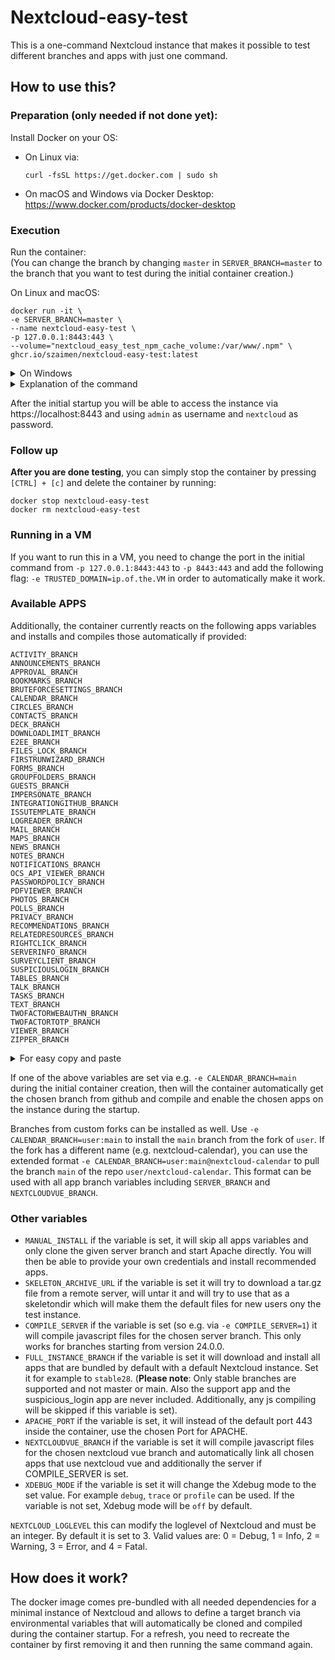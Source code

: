 # Nextcloud-easy-test
This is a one-command Nextcloud instance that makes it possible to test different branches and apps with just one command.

## How to use this?

### Preparation (only needed if not done yet):
Install Docker on your OS:
- On Linux via:
    ```shell
    curl -fsSL https://get.docker.com | sudo sh
    ```
- On macOS and Windows via Docker Desktop:
https://www.docker.com/products/docker-desktop 

### Execution
Run the container:  
(You can change the branch by changing `master` in `SERVER_BRANCH=master` to the branch that you want to test during the initial container creation.)

On Linux and macOS:
```
docker run -it \
-e SERVER_BRANCH=master \
--name nextcloud-easy-test \
-p 127.0.0.1:8443:443 \
--volume="nextcloud_easy_test_npm_cache_volume:/var/www/.npm" \
ghcr.io/szaimen/nextcloud-easy-test:latest
```

<details>
<summary>On Windows</summary>

```
docker run -it ^
-e SERVER_BRANCH=master ^
--name nextcloud-easy-test ^
-p 127.0.0.1:8443:443 ^
--volume="nextcloud_easy_test_npm_cache_volume:/var/www/.npm" ^
ghcr.io/szaimen/nextcloud-easy-test:latest
```

</details>

<details>
<summary>Explanation of the command</summary>

`docker run -it`  
This command creates a new docker container.

`-e SERVER_BRANCH=master`  
This inserts the environment variable `SERVER_BRANCH` into the container and sets it to the value `master`. 

`--name nextcloud-easy-test`  
This gives the container a distinct name `nextcloud-easy-test` so that you are able to easily run other docker commands on the container.

`-p 127.0.0.1:8443:443`  
This makes the container listen on `localhost` and maps the host port `8443` to the container port `443` so that you are able to access the container by opening https://localhost:8443.

`--volume="nextcloud_easy_test_npm_cache_volume:/var/www/.npm"`
This stores the npm cache in a docker volume so that compiling apps takes less time from the second time. You can clean it with `sudo docker volume rm nextcloud_easy_test_npm_cache_volume`.

`ghcr.io/szaimen/nextcloud-easy-test:latest`  
This is the image name that you will use as base for the container. `latest` is the tag that will be used.

---

</details>

After the initial startup you will be able to access the instance via https://localhost:8443 and using `admin` as username and `nextcloud` as password.

### Follow up

**After you are done testing**, you can simply stop the container by pressing `[CTRL] + [c]` and delete the container by running:
```
docker stop nextcloud-easy-test
docker rm nextcloud-easy-test
```

### Running in a VM
If you want to run this in a VM, you need to change the port in the initial command from `-p 127.0.0.1:8443:443` to `-p 8443:443` and add the following flag: `-e TRUSTED_DOMAIN=ip.of.the.VM` in order to automatically make it work.

### Available APPS
Additionally, the container currently reacts on the following apps variables and installs and compiles those automatically if provided:
```
ACTIVITY_BRANCH
ANNOUNCEMENTS_BRANCH
APPROVAL_BRANCH
BOOKMARKS_BRANCH
BRUTEFORCESETTINGS_BRANCH
CALENDAR_BRANCH
CIRCLES_BRANCH
CONTACTS_BRANCH
DECK_BRANCH
DOWNLOADLIMIT_BRANCH
E2EE_BRANCH
FILES_LOCK_BRANCH
FIRSTRUNWIZARD_BRANCH
FORMS_BRANCH
GROUPFOLDERS_BRANCH
GUESTS_BRANCH
IMPERSONATE_BRANCH
INTEGRATIONGITHUB_BRANCH
ISSUTEMPLATE_BRANCH
LOGREADER_BRANCH
MAIL_BRANCH
MAPS_BRANCH
NEWS_BRANCH
NOTES_BRANCH
NOTIFICATIONS_BRANCH
OCS_API_VIEWER_BRANCH
PASSWORDPOLICY_BRANCH
PDFVIEWER_BRANCH
PHOTOS_BRANCH
POLLS_BRANCH
PRIVACY_BRANCH
RECOMMENDATIONS_BRANCH
RELATEDRESOURCES_BRANCH
RIGHTCLICK_BRANCH
SERVERINFO_BRANCH
SURVEYCLIENT_BRANCH
SUSPICIOUSLOGIN_BRANCH
TABLES_BRANCH
TALK_BRANCH
TASKS_BRANCH
TEXT_BRANCH
TWOFACTORWEBAUTHN_BRANCH
TWOFACTORTOTP_BRANCH
VIEWER_BRANCH
ZIPPER_BRANCH
```

<details>
<summary>For easy copy and paste</summary>

```
-e ACTIVITY_BRANCH=master \
-e ANNOUNCEMENTS_BRANCH=master \
-e APPROVAL_BRANCH=main \
-e BOOKMARKS_BRANCH=master \
-e BRUTEFORCESETTINGS_BRANCH=master \
-e CALENDAR_BRANCH=main \
-e CIRCLES_BRANCH=master \
-e CONTACTS_BRANCH=main \
-e DECK_BRANCH=main \
-e DOWNLOADLIMIT_BRANCH=master \
-e E2EE_BRANCH=master \
-e FILES_LOCK_BRANCH=main \
-e FIRSTRUNWIZARD_BRANCH=master \
-e FORMS_BRANCH=main \
-e GROUPFOLDERS_BRANCH=master \
-e GUESTS_BRANCH=master \
-e IMPERSONATE_BRANCH=master \
-e INTEGRATIONGITHUB_BRANCH=main \
-e ISSUTEMPLATE_BRANCH=master \
-e LOGREADER_BRANCH=master \
-e MAIL_BRANCH=main \
-e MAPS_BRANCH=master \
-e NEWS_BRANCH=master \
-e NOTES_BRANCH=main \
-e NOTIFICATIONS_BRANCH=master \
-e OCS_API_VIEWER_BRANCH=main \
-e PASSWORDPOLICY_BRANCH=master \
-e PDFVIEWER_BRANCH=master \
-e PHOTOS_BRANCH=master \
-e POLLS_BRANCH=master \
-e PRIVACY_BRANCH=master \
-e RECOMMENDATIONS_BRANCH=master \
-e RELATEDRESOURCES_BRANCH=master \
-e RIGHTCLICK_BRANCH=master \
-e SERVERINFO_BRANCH=master \
-e SURVEYCLIENT_BRANCH=master \
-e SUSPICIOUSLOGIN_BRANCH=master \
-e TABLES_BRANCH=main \
-e TALK_BRANCH=main \
-e TASKS_BRANCH=master \
-e TEXT_BRANCH=main \
-e TWOFACTORWEBAUTHN_BRANCH=main \
-e TWOFACTORTOTP_BRANCH=master \
-e VIEWER_BRANCH=master \
-e ZIPPER_BRANCH=main \
```

</details>

If one of the above variables are set via e.g. `-e CALENDAR_BRANCH=main` during the initial container creation, then will the container automatically get the chosen branch from github and compile and enable the chosen apps on the instance during the startup.

Branches from custom forks can be installed as well. Use `-e CALENDAR_BRANCH=user:main` to install the `main` branch from the fork of `user`. If the fork has a different name (e.g. nextcloud-calendar), you can use the extended format `-e CALENDAR_BRANCH=user:main@nextcloud-calendar` to pull the branch `main` of the repo `user/nextcloud-calendar`. This format can be used with all app branch variables including `SERVER_BRANCH` and `NEXTCLOUDVUE_BRANCH`.

### Other variables
- `MANUAL_INSTALL` if the variable is set, it will skip all apps variables and only clone the given server branch and start Apache directly. You will then be able to provide your own credentials and install recommended apps.
- `SKELETON_ARCHIVE_URL` if the variable is set it will try to download a tar.gz file from a remote server, will untar it and will try to use that as a skeletondir which will make them the default files for new users ony the test instance.
- `COMPILE_SERVER` if the variable is set (so e.g. via `-e COMPILE_SERVER=1`) it will compile javascript files for the chosen server branch. This only works for branches starting from version 24.0.0.
- `FULL_INSTANCE_BRANCH` if the variable is set it will download and install all apps that are bundled by default with a default Nextcloud instance. Set it for example to `stable28`. (**Please note**: Only stable branches are supported and not master or main. Also the support app and the suspicious_login app are never included. Additionally, any js compiling will be skipped if this variable is set).
- `APACHE_PORT` if the variable is set, it will instead of the default port 443 inside the container, use the chosen Port for APACHE.
- `NEXTCLOUDVUE_BRANCH` if the variable is set it will compile javascript files for the chosen nextcloud vue branch and automatically link all chosen apps that use nextcloud vue and additionally the server if COMPILE_SERVER is set.
- `XDEBUG_MODE` if the variable is set it will change the Xdebug mode to the set value. For example `debug`, `trace` or `profile` can be used. If the variable is not set, Xdebug mode will be `off` by default.

`NEXTCLOUD_LOGLEVEL` this can modify the loglevel of Nextcloud and must be an integer. By default it is set to 3. Valid values are: 0 = Debug, 1 = Info, 2 = Warning, 3 = Error, and 4 = Fatal.

## How does it work?
The docker image comes pre-bundled with all needed dependencies for a minimal instance of Nextcloud and allows to define a target branch via environmental variables that will automatically be cloned and compiled during the container startup. For a refresh, you need to recreate the container by first removing it and then running the same command again.
